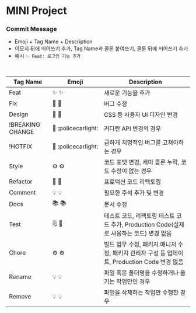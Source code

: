 # MINI Project

### Commit Message

- Emoji + Tag Name + Description
- 이모지 뒤에 띄어쓰기 추가, Tag Name과 콜론 붙여쓰기, 콜론 뒤에 띄어쓰기 추가
- 예시 `✨ Feat: 로그인 기능 추가`

<br />

| Tag Name | Emoji | Description |
| --- | --- | --- |
| Feat | ✨ :sparkles: | 새로운 기능을 추가 |
| Fix | 🐛 :bug: | 버그 수정 |
| Design | 💄 :lipstick: | CSS 등 사용자 UI 디자인 변경 |
| !BREAKING CHANGE | 🚨 :policecarlight: | 커다란 API 변경의 경우 |
| !HOTFIX | 🚨 :policecarlight: | 급하게 치명적인 버그를 고쳐야하는 경우 |
| Style | ⚙️ :gear: | 코드 포맷 변경, 세미 콜론 누락, 코드 수정이 없는 경우 |
| Refactor | 🔨 :hammer: | 프로덕션 코드 리팩토링 |
| Comment | 💡 :bulb: | 필요한 주석 추가 및 변경 |
| Docs | 📚 :books: | 문서 수정 |
| Test | 🗒️ :memo: | 테스트 코드, 리펙토링 테스트 코드 추가, Production Code(실제로 사용하는 코드) 변경 없음 |
| Chore | ⚙️ :gear: | 빌드 업무 수정, 패키지 매니저 수정, 패키지 관리자 구성 등 업데이트, Production Code 변경 없음 |
| Rename | 💡 :bulb: | 파일 혹은 폴더명을 수정하거나 옮기는 작업만인 경우 |
| Remove | 💡 :bulb: | 파일을 삭제하는 작업만 수행한 경우 |

